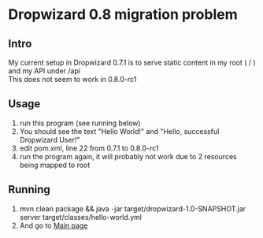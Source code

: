 # Dropwizard 0.8 migration problem
## Intro
My current setup in Dropwizard 0.7.1 is to serve static content in my root ( / ) and my API under /api  
This does not seem to work in 0.8.0-rc1

## Usage

1. run this program (see running below)
2. You should see the text "Hello World!" and "Hello, successful Dropwizard User!"
3. edit pom.xml, line 22 from 0.7.1 to 0.8.0-rc1
4. run the program again, it will probably not work due to 2 resources being mapped to root

## Running
1. mvn clean package && java -jar target/dropwizard-1.0-SNAPSHOT.jar server target/classes/hello-world.yml
2. And go to [Main page](http://localhost:8080)

